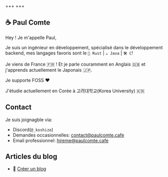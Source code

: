 +++
+++

## ☕️ Paul Comte

Hey ! Je m'appelle Paul,

Je suis un ingénieur en développement, spécialisé dans le développement backend, mes langages favoris sont le `🦀 Rust` | `☕ Java` | `🛠️ C`!

Je viens de France 🇫🇷 ! Et je parle couramment en Anglais 🇬🇧 et j'apprends actuellement le Japonais 🇯🇵.

Je supporte FOSS ❤️ 

J'étudie actuellement en Corée à 고려대학교(Korea University) 🇰🇷

## Contact

Je suis joignagble via:

 - Discord(`@_koshizo`)
 - Demandes occasionnelles: [contact@paulcomte.cafe](mailto:contact@paulcomte.cafe)
 - Email professionnel: [hireme@paulcomte.cafe](mailto:hireme@paulcomte.cafe)

## Articles du blog
 - 🥣 [Créer un blog](./blog/creating-a-blog)
